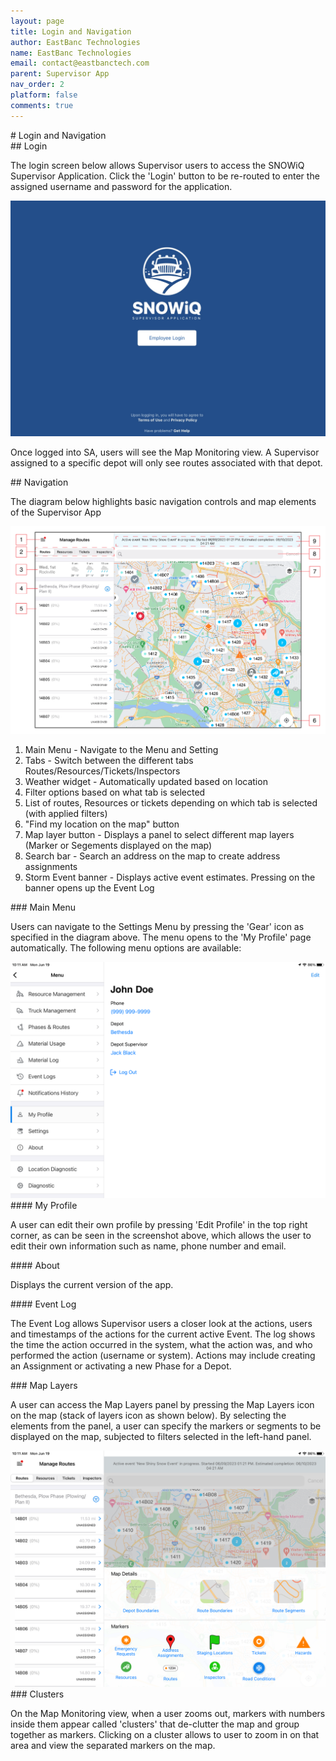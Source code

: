 ```yaml
---
layout: page
title: Login and Navigation
author: EastBanc Technologies
name: EastBanc Technologies
email: contact@eastbanctech.com
parent: Supervisor App
nav_order: 2
platform: false
comments: true
---
```

<section id="Login-and-Navigation" markdown="1">
# Login and Navigation

<section id="Login" markdown="1">
## Login

The login screen below allows Supervisor users to access
the SNOWiQ Supervisor Application. Click the 'Login' button
to be re-routed to enter the assigned username and password
for the application.

<img src="images/supervisor/sa-login-and-navigation/login.png" class="ios width-xl" data-lightbox="2" />

Once logged into SA, users will see the Map Monitoring view.
A Supervisor assigned to a specific depot will only see routes associated
with that depot.

</section>

<section id="Navigation" markdown="1">
## Navigation
 
The diagram below highlights basic navigation controls and map elements of the Supervisor App 

<img src="images/supervisor/sa-login-and-navigation/navigation.png" class="ios width-xl" data-lightbox="6" />

 
1. Main Menu - Navigate to the Menu and Setting
2. Tabs - Switch between the different tabs Routes/Resources/Tickets/Inspectors
3. Weather widget - Automatically updated based on location
4. Filter options based on what tab is selected
5. List of routes, Resources or tickets depending on which tab is selected (with applied filters)
6. "Find my location on the map" button
15. Map layer button - Displays a panel to select different map layers (Marker or Segements displayed on the map)
16. Search bar - Search an address on the map to create address assignments
17. Storm Event banner - Displays active event estimates. Pressing on the banner opens up the Event Log

<section id="Main-Menu" markdown="1">
### Main Menu
 
Users can navigate to the Settings Menu by pressing the 'Gear' icon as specified in the diagram above. The menu opens to the 'My Profile' page automatically. The following menu options are available:

<img src="images/supervisor/sa-login-and-navigation/settings-menu.png" class="android width-xl" data-lightbox="8" />
</section>

<section id="My-Profile" markdown="1">
#### My Profile
 
A user can edit their own profile by pressing 'Edit Profile' in the top right corner, as can be seen in the screenshot above, which allows the user to edit their own information such as name, phone number and email.
</section>

<section id="About" markdown="1">
#### About
 
Displays the current version of the app.
</section>

<section id="Event-Log" markdown="1">
#### Event Log
 
The Event Log allows Supervisor users a closer look at the actions, users and timestamps of the actions for the current active Event. The log shows the time the action occurred in the system, what the action was, and who performed the action (username or system). Actions may include creating an Assignment or activating a new Phase for a Depot.

</section>

<section id="Map-Layers" markdown="1">
### Map Layers
 
A user can access the Map Layers panel by pressing the Map Layers icon on the map (stack of layers icon as shown below). By selecting the elements from the panel, a user can specify the markers or segments to be displayed on the map, subjected to filters selected in the left-hand panel.

<img src="images/supervisor/sa-login-and-navigation/map-layers.png" class="ios width-xl" data-lightbox="12" />
</section>

<section id="Clusters" markdown="1">
### Clusters
 
On the Map Monitoring view, when a user zooms out, markers with numbers inside them appear called 'clusters' that de-clutter the map and group together as markers. Clicking on a cluster allows to user to zoom in on that area and view the separated markers on the map.
</section>
</section>
</section>
